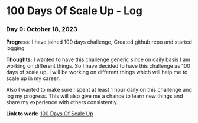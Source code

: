# 100 Days Of Scale Up - Log

### Day 0: October 18, 2023

**Progress**: I have joined 100 days challenge, Created github repo and started logging.

**Thoughts:** I wanted to have this challenge generic since on daily basis I am working on different things. So I have decided to have this challenge as 100 days of scale up. I will be working on different things which will help me to scale up in my career.

Also I wanted to make sure I spent at least 1 hour daily on this challenge and log my progress. This will also give me a chance to learn new things and share my experience with others consistently.

**Link to work:** [100 Days Of Scale Up](README.md)
